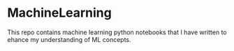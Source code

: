 # MachineLearning

This repo contains machine learning python notebooks that I have written to ehance my understanding of ML concepts. 
